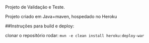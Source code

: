 Projeto de Validação e Teste.

Projeto criado em Java+maven, hospedado no Heroku

##Instruções para build e deploy:

clonar o repositório
rodar: `mvn -e clean install heroku:deploy-war`
